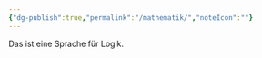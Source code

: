 ```yaml
---
{"dg-publish":true,"permalink":"/mathematik/","noteIcon":""}
---
```


Das ist eine Sprache für Logik.